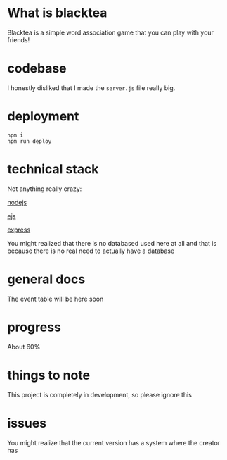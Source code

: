 # What is blacktea
Blacktea is a simple word association game that you can play with your friends!

# codebase
I honestly disliked that I made the `server.js` file really big.

# deployment
```
npm i
npm run deploy
```
# technical stack
Not anything really crazy:			

[nodejs](https://nodejs.org/en)			

[ejs](https://www.npmjs.com/package/ejs)			

[express](https://www.npmjs.com/package/express)			

You might realized that there is no databased used here at all and that is because there is no real need to actually have a database

# general docs
The event table will be here soon

# progress
About 60%

# things to note
This project is completely in development, so please ignore this

# issues
You might realize that the current version has a system where the creator has 